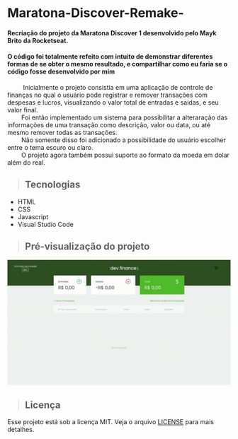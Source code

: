 # Maratona-Discover-Remake-

#### Recriação do projeto da Maratona Discover 1 desenvolvido pelo Mayk Brito da Rocketseat. 
#### O código foi totalmente refeito com intuito de demonstrar diferentes formas de se obter o mesmo resultado, e compartilhar como eu faria se o código fosse desenvolvido por mim

&nbsp;&nbsp;&nbsp;&nbsp;&nbsp;&nbsp;&nbsp;&nbsp; Inicialmente o projeto consistia em uma aplicação de controle de finanças no qual o usuário pode registrar e remover transações com despesas e lucros, visualizando o valor total de entradas e saidas, e seu valor final. <br />
&nbsp;&nbsp;&nbsp;&nbsp;&nbsp;&nbsp;&nbsp;&nbsp;Foi então implementado um sistema para possibilitar a alteraração das informações de uma transação como descrição, valor ou data, ou até mesmo remover todas as transações. <br />
&nbsp;&nbsp;&nbsp;&nbsp;&nbsp;&nbsp;&nbsp;&nbsp;Não somente disso foi adicionado a possibilidade do usuário escolher entre o tema escuro ou claro. <br />
&nbsp;&nbsp;&nbsp;&nbsp;&nbsp;&nbsp;&nbsp;&nbsp;O projeto agora também possui suporte ao formato da moeda em dolar além do real. 

> ## Tecnologias

* HTML
* CSS
* Javascript
* Visual Studio Code

> ## Pré-visualização do projeto

![Preview](https://github.com/bigfusca/Maratona-Discover-Remake/blob/main/projectPreview.gif "Preview")

> ## Licença

Esse projeto está sob a licença MIT. Veja o arquivo [LICENSE](LICENSE) para mais detalhes.

